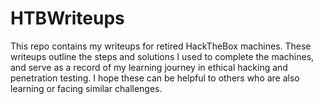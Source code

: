 # HTBWriteups
This repo contains my writeups for retired HackTheBox machines. These writeups outline the steps and solutions I used to complete the machines, and serve as a record of my learning journey in ethical hacking and penetration testing. I hope these can be helpful to others who are also learning or facing similar challenges.
